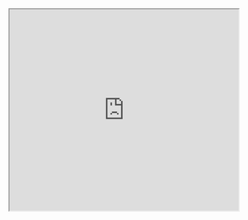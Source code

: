 <iframe src="https://public.tableau.com/views/CTSchoolDistrictsbyIncomeandGradeLevels2009-13/Sheet1?:language=en-GB&:display_count=y&:origin=viz_share_link" width="90%" height="400"></iframe>

